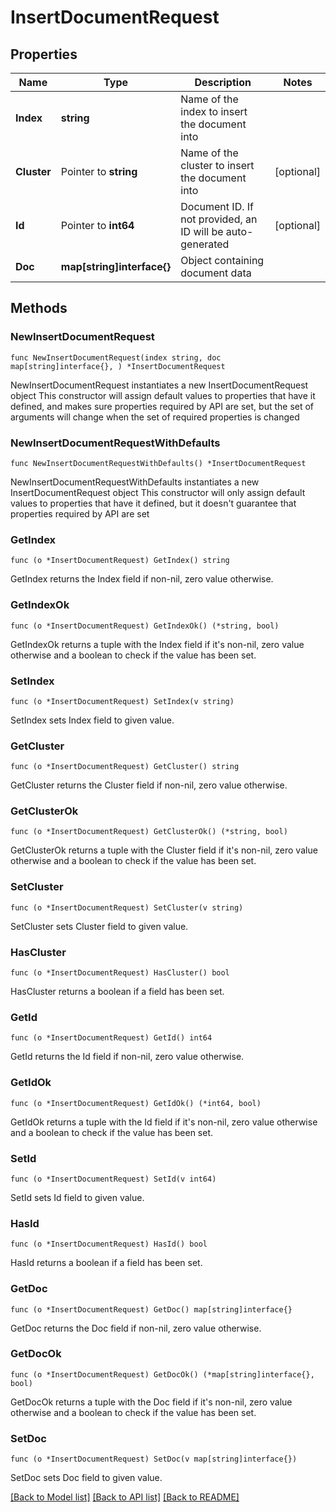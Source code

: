 # InsertDocumentRequest

## Properties

Name | Type | Description | Notes
------------ | ------------- | ------------- | -------------
**Index** | **string** | Name of the index to insert the document into | 
**Cluster** | Pointer to **string** | Name of the cluster to insert the document into | [optional] 
**Id** | Pointer to **int64** | Document ID. If not provided, an ID will be auto-generated  | [optional] 
**Doc** | **map[string]interface{}** | Object containing document data  | 

## Methods

### NewInsertDocumentRequest

`func NewInsertDocumentRequest(index string, doc map[string]interface{}, ) *InsertDocumentRequest`

NewInsertDocumentRequest instantiates a new InsertDocumentRequest object
This constructor will assign default values to properties that have it defined,
and makes sure properties required by API are set, but the set of arguments
will change when the set of required properties is changed

### NewInsertDocumentRequestWithDefaults

`func NewInsertDocumentRequestWithDefaults() *InsertDocumentRequest`

NewInsertDocumentRequestWithDefaults instantiates a new InsertDocumentRequest object
This constructor will only assign default values to properties that have it defined,
but it doesn't guarantee that properties required by API are set

### GetIndex

`func (o *InsertDocumentRequest) GetIndex() string`

GetIndex returns the Index field if non-nil, zero value otherwise.

### GetIndexOk

`func (o *InsertDocumentRequest) GetIndexOk() (*string, bool)`

GetIndexOk returns a tuple with the Index field if it's non-nil, zero value otherwise
and a boolean to check if the value has been set.

### SetIndex

`func (o *InsertDocumentRequest) SetIndex(v string)`

SetIndex sets Index field to given value.


### GetCluster

`func (o *InsertDocumentRequest) GetCluster() string`

GetCluster returns the Cluster field if non-nil, zero value otherwise.

### GetClusterOk

`func (o *InsertDocumentRequest) GetClusterOk() (*string, bool)`

GetClusterOk returns a tuple with the Cluster field if it's non-nil, zero value otherwise
and a boolean to check if the value has been set.

### SetCluster

`func (o *InsertDocumentRequest) SetCluster(v string)`

SetCluster sets Cluster field to given value.

### HasCluster

`func (o *InsertDocumentRequest) HasCluster() bool`

HasCluster returns a boolean if a field has been set.

### GetId

`func (o *InsertDocumentRequest) GetId() int64`

GetId returns the Id field if non-nil, zero value otherwise.

### GetIdOk

`func (o *InsertDocumentRequest) GetIdOk() (*int64, bool)`

GetIdOk returns a tuple with the Id field if it's non-nil, zero value otherwise
and a boolean to check if the value has been set.

### SetId

`func (o *InsertDocumentRequest) SetId(v int64)`

SetId sets Id field to given value.

### HasId

`func (o *InsertDocumentRequest) HasId() bool`

HasId returns a boolean if a field has been set.

### GetDoc

`func (o *InsertDocumentRequest) GetDoc() map[string]interface{}`

GetDoc returns the Doc field if non-nil, zero value otherwise.

### GetDocOk

`func (o *InsertDocumentRequest) GetDocOk() (*map[string]interface{}, bool)`

GetDocOk returns a tuple with the Doc field if it's non-nil, zero value otherwise
and a boolean to check if the value has been set.

### SetDoc

`func (o *InsertDocumentRequest) SetDoc(v map[string]interface{})`

SetDoc sets Doc field to given value.



[[Back to Model list]](../README.md#documentation-for-models) [[Back to API list]](../README.md#documentation-for-api-endpoints) [[Back to README]](../README.md)


